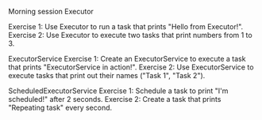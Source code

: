 Morning session 
Executor

Exercise 1: Use Executor to run a task that prints "Hello from Executor!".
Exercise 2: Use Executor to execute two tasks that print numbers from 1 to 3.

ExecutorService
Exercise 1: Create an ExecutorService to execute a task that prints "ExecutorService in action!".
Exercise 2: Use ExecutorService to execute tasks that print out their names ("Task 1", "Task 2").

ScheduledExecutorService
Exercise 1: Schedule a task to print "I'm scheduled!" after 2 seconds.
Exercise 2: Create a task that prints "Repeating task" every second.


